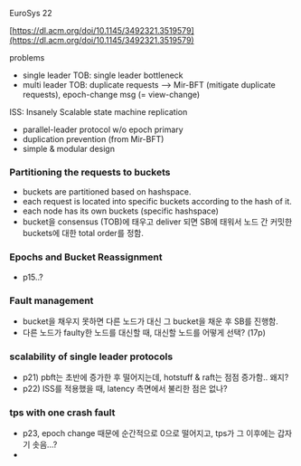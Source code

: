 
EuroSys 22

[https://dl.acm.org/doi/10.1145/3492321.3519579](https://dl.acm.org/doi/10.1145/3492321.3519579)

problems
- single leader TOB: single leader bottleneck
- multi leader TOB: duplicate requests
	--> Mir-BFT (mitigate duplicate requests), epoch-change msg (= view-change)

ISS: Insanely Scalable state machine replication
- parallel-leader protocol w/o epoch primary
- duplication prevention (from Mir-BFT)
- simple & modular design

### Partitioning the requests to buckets
- buckets are partitioned based on hashspace. 
- each request is located into specific buckets according to the hash of it.
- each node has its own buckets (specific hashspace)
- bucket을 consensus (TOB)에 태우고 deliver 되면 SB에 태워서 노드 간 커밋한 buckets에 대한 total order를 정함.

### Epochs and Bucket Reassignment
- p15..?

### Fault management
- bucket을 채우지 못하면 다른 노드가 대신 그 bucket을 채운 후 SB를 진행함.
- 다른 노드가 faulty한 노드를 대신할 때, 대신할 노드를 어떻게 선택? (17p)

### scalability of single leader protocols
- p21) pbft는 초반에 증가한 후 떨어지는데, hotstuff & raft는 점점 증가함.. 왜지?
- p22) ISS를 적용했을 때, latency 측면에서 불리한 점은 없나?

### tps with one crash fault
- p23, epoch change 때문에 순간적으로 0으로 떨어지고, tps가 그 이후에는 갑자기 솟음...?
- 
